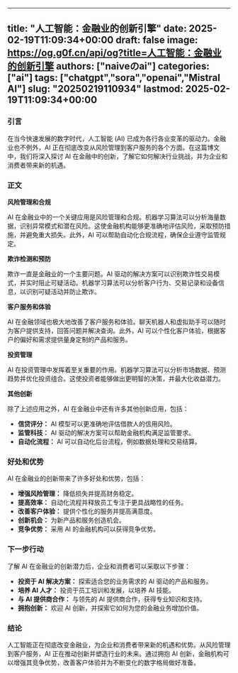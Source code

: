 
---
title: "人工智能：金融业的创新引擎"
date: 2025-02-19T11:09:34+00:00
draft: false
image: https://og.g0f.cn/api/og?title=人工智能：金融业的创新引擎
authors: ["naiveのai"]
categories: ["ai"]
tags: ["chatgpt","sora","openai","Mistral AI"]
slug: "20250219110934"
lastmod: 2025-02-19T11:09:34+00:00
---
### 引言

在当今快速发展的数字时代，人工智能 (AI) 已成为各行各业变革的驱动力。金融业也不例外，AI 正在彻底改变从风险管理到客户服务的各个方面。在这篇博文中，我们将深入探讨 AI 在金融中的创新，了解它如何解决行业挑战，并为企业和消费者带来新的机遇。

### 正文

**风险管理和合规**

AI 在金融业中的一个关键应用是风险管理和合规。机器学习算法可以分析海量数据，识别异常模式和潜在风险。这使金融机构能够更准确地评估风险，采取预防措施，并避免重大损失。此外，AI 可以帮助自动化合规流程，确保企业遵守监管规定。

**欺诈检测和预防**

欺诈一直是金融业的一个主要问题。AI 驱动的解决方案可以识别欺诈性交易模式，并实时阻止可疑活动。机器学习算法可以分析客户行为、交易记录和设备信息，以识别可疑活动并防止欺诈。

**客户服务和体验**

AI 在金融领域也极大地改善了客户服务和体验。聊天机器人和虚拟助手可以随时为客户提供支持，回答问题并解决查询。此外，AI 可以个性化客户体验，根据客户的偏好和需求提供量身定制的产品和服务。

**投资管理**

AI 在投资管理中发挥着至关重要的作用。机器学习算法可以分析市场数据、预测趋势并优化投资组合。这使投资者能够做出更明智的决策，并最大化收益潜力。

**其他创新**

除了上述应用之外，AI 在金融业中还有许多其他创新应用，包括：

* **信贷评分：** AI 模型可以更准确地评估借款人的信用风险。
* **监管科技：** AI 驱动的解决方案可以帮助金融机构满足监管要求。
* **自动化流程：** AI 可以自动化后台流程，例如数据处理和交易结算。

### 好处和优势

AI 在金融业的创新带来了许多好处和优势，包括：

* **增强风险管理：** 降低损失并提高财务稳定。
* **提高效率：** 自动化流程并释放员工专注于更具战略性的任务。
* **改善客户体验：** 提供个性化的服务并提高满意度。
* **创新机会：** 为新产品和服务创造机会。
* **竞争优势：** 采用 AI 的金融机构可以获得竞争优势。

### 下一步行动

了解 AI 在金融业的创新潜力后，企业和消费者可以采取以下步骤：

* **投资于 AI 解决方案：** 探索适合您的业务需求的 AI 驱动的产品和服务。
* **培养 AI 人才：** 投资于员工培训和发展，以培养 AI 技能。
* **与 AI 提供商合作：** 与领先的 AI 提供商合作，获得专业知识和支持。
* **拥抱创新：** 欢迎 AI 创新，并探索它如何为您的金融业务增加价值。

### 结论

人工智能正在彻底改变金融业，为企业和消费者带来新的机遇和优势。从风险管理到客户服务，AI 正在推动创新并塑造行业的未来。通过拥抱 AI 创新，金融机构可以增强其竞争优势，改善客户体验并为不断变化的数字格局做好准备。